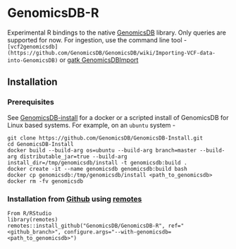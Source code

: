 # GenomicsDB-R
Experimental R bindings to the native [GenomicsDB](https://github.com/GenomicsDB/GenomicsDB) library. Only queries are supported for now. For ingestion, use the command line tool - `[vcf2genomicsdb](https://github.com/GenomicsDB/GenomicsDB/wiki/Importing-VCF-data-into-GenomicsDB)` or [gatk GenomicsDBImport](https://gatk.broadinstitute.org/hc/en-us/articles/360047216891-GenomicsDBImport)

## Installation

### Prerequisites
See [GenomicsDB-install](https://github.com/GenomicsDB/GenomicsDB-Install) for a docker or a scripted install of GenomicsDB for Linux based systems. For example, on an `ubuntu` system -
```
git clone https://github.com/GenomicsDB/GenomicsDB-Install.git
cd GenomicsDB-Install
docker build --build-arg os=ubuntu --build-arg branch=master --build-arg distributable_jar=true --build-arg install_dir=/tmp/genomicsdb/install -t genomicsdb:build .
docker create -it --name genomicsdb genomicsdb:build bash
docker cp genomicsdb:/tmp/genomicsdb/install <path_to_genomicsdb>
docker rm -fv genomicsdb
```

### Installation from [Github](https://github.com/GenomicsDB/GenomicsDB-R) using [remotes](https://cran.r-project.org/package=remotes)
```
From R/RStudio
library(remotes)
remotes::install_github("GenomicsDB/GenomicsDB-R", ref="<github_branch>", configure.args="--with-genomicsdb=<path_to_genomicsdb>")
```

